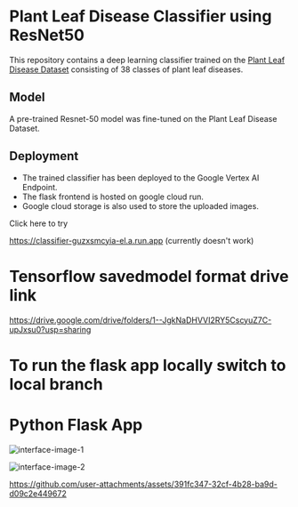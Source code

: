 # Plant Leaf Disease Classifier using ResNet50

This repository contains a deep learning classifier trained on the [Plant Leaf Disease Dataset](https://www.kaggle.com/datasets/vipoooool/new-plant-diseases-dataset) consisting of 38 classes of plant leaf diseases. 

## Model 

A pre-trained Resnet-50 model was fine-tuned on the Plant Leaf Disease Dataset.

## Deployment

* The trained classifier has been deployed to the Google Vertex AI Endpoint. 
* The flask frontend is hosted on google cloud run.
* Google cloud storage is also used to store the uploaded images.

Click here to try

https://classifier-guzxsmcyia-el.a.run.app (currently doesn't work)

# Tensorflow savedmodel format drive link

https://drive.google.com/drive/folders/1--JgkNaDHVVI2RY5CscyuZ7C-upJxsu0?usp=sharing

# To run the flask app locally switch to local branch

# Python Flask App

![interface-image-1](https://github.com/user-attachments/assets/99d8cdcb-b033-4c2c-8a2a-fdeb05dd9c12)

![interface-image-2](https://github.com/user-attachments/assets/6d0a5c00-41a8-4e3d-90b6-df09a80d7b47)


https://github.com/user-attachments/assets/391fc347-32cf-4b28-ba9d-d09c2e449672
